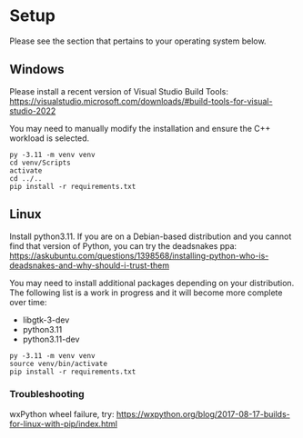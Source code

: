 # Setup

Please see the section that pertains to your operating system below.

## Windows

Please install a recent version of Visual Studio Build Tools: https://visualstudio.microsoft.com/downloads/#build-tools-for-visual-studio-2022

You may need to manually modify the installation and ensure the C++ workload is selected.

```
py -3.11 -m venv venv
cd venv/Scripts
activate
cd ../..
pip install -r requirements.txt
```

## Linux

Install python3.11. If you are on a Debian-based distribution and you cannot find that version of Python, you can try the deadsnakes ppa: https://askubuntu.com/questions/1398568/installing-python-who-is-deadsnakes-and-why-should-i-trust-them

You may need to install additional packages depending on your distribution. The following list is a work in progress and it will become more complete over time:
- libgtk-3-dev
- python3.11
- python3.11-dev

```
py -3.11 -m venv venv
source venv/bin/activate
pip install -r requirements.txt
```

### Troubleshooting

wxPython wheel failure, try: https://wxpython.org/blog/2017-08-17-builds-for-linux-with-pip/index.html

